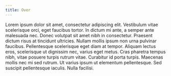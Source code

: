 ```yaml
---
title: Over
---
```

Lorem ipsum dolor sit amet, consectetur adipiscing elit. Vestibulum vitae scelerisque orci, eget faucibus tortor. In dictum mi ante, a semper ante malesuada nec. Donec volutpat sit amet nibh in consectetur. Praesent dictum risus at tincidunt ultricies. Nullam mollis ipsum non urna pulvinar faucibus. Pellentesque scelerisque eget diam at tempor. Aliquam lectus eros, scelerisque ut dignissim nec, varius eget metus. Cras pharetra tempus nibh, vitae posuere turpis rutrum vitae. Curabitur id porta turpis. Maecenas mollis nec mi sed rutrum. Ut varius ipsum ut elementum pellentesque. Sed suscipit pellentesque iaculis. Nulla facilisi.